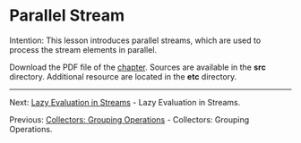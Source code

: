 # Parallel Stream

Intention: This lesson introduces parallel streams, which are used to process the stream elements in parallel.

Download the PDF file of the [chapter](chapter_24.pdf). Sources are available in the <b>src</b> directory. 
Additional resource are located in the <b>etc</b> directory.

<hr>

Next: [Lazy Evaluation in Streams](chapter_25.md "Lazy Evaluation in Streams") - Lazy Evaluation in Streams.

Previous: [Collectors: Grouping Operations](chapter_23.md "Collectors: Grouping Operations") - 
Collectors: Grouping Operations.